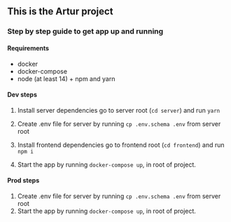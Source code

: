 ## This is the Artur project 

### Step by step guide to get app up and running

#### Requirements
- docker
- docker-compose
- node (at least 14) + npm and yarn


#### Dev steps
1. Install server dependencies go to server root 
   (`cd server`) and run `yarn`

2. Create .env file for server by running `cp .env.schema .env`
  from server root
   
3. Install frontend dependencies go to frontend root 
   (`cd frontend`) and run `npm i`
4. Start the app by running `docker-compose up`, in root of project.


#### Prod steps
1. Create .env file for server by running `cp .env.schema .env`
   from server root
2. Start the app by running `docker-compose up`, in root of project.
